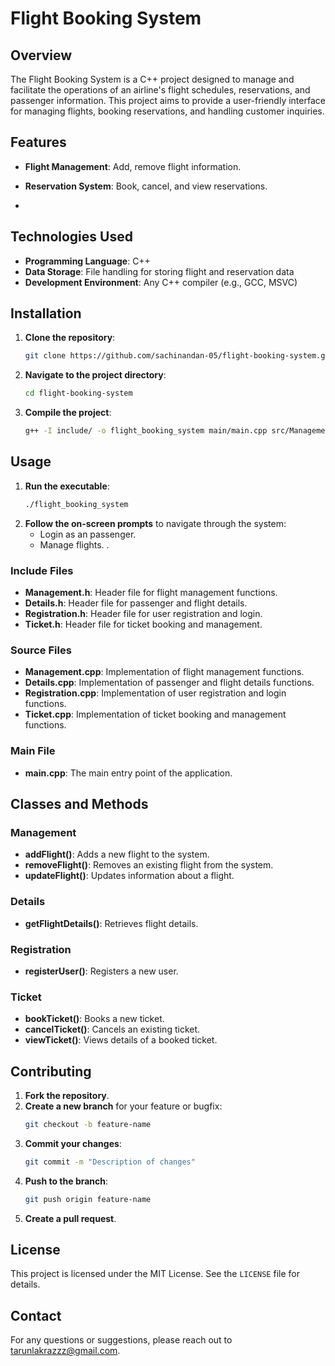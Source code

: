 # Flight Booking System

## Overview

The Flight Booking System is a C++ project designed to manage and facilitate the operations of an airline's flight schedules, reservations, and passenger information. This project aims to provide a user-friendly interface for managing flights, booking reservations, and handling customer inquiries.

## Features

- **Flight Management**: Add, remove flight information.
- **Reservation System**: Book, cancel, and view reservations.


-

## Technologies Used

- **Programming Language**: C++
- **Data Storage**: File handling for storing flight and reservation data
- **Development Environment**: Any C++ compiler (e.g., GCC, MSVC)

## Installation

1. **Clone the repository**:
    ```sh
    git clone https://github.com/sachinandan-05/flight-booking-system.git
    ```
2. **Navigate to the project directory**:
    ```sh
    cd flight-booking-system
    ```
3. **Compile the project**:
    ```sh
    g++ -I include/ -o flight_booking_system main/main.cpp src/Management.cpp src/Details.cpp src/Registration.cpp src/Ticket.cpp
    ```

## Usage

1. **Run the executable**:
    ```sh
    ./flight_booking_system
    ```
2. **Follow the on-screen prompts** to navigate through the system:
    - Login as an  passenger.
    - Manage flights.
    .


### Include Files

- **Management.h**: Header file for flight management functions.
- **Details.h**: Header file for passenger and flight details.
- **Registration.h**: Header file for user registration and login.
- **Ticket.h**: Header file for ticket booking and management.

### Source Files

- **Management.cpp**: Implementation of flight management functions.
- **Details.cpp**: Implementation of passenger and flight details functions.
- **Registration.cpp**: Implementation of user registration and login functions.
- **Ticket.cpp**: Implementation of ticket booking and management functions.

### Main File

- **main.cpp**: The main entry point of the application.

## Classes and Methods

### Management

- **addFlight()**: Adds a new flight to the system.
- **removeFlight()**: Removes an existing flight from the system.
- **updateFlight()**: Updates information about a flight.


### Details


- **getFlightDetails()**: Retrieves flight details.

### Registration

- **registerUser()**: Registers a new user.


### Ticket

- **bookTicket()**: Books a new ticket.
- **cancelTicket()**: Cancels an existing ticket.
- **viewTicket()**: Views details of a booked ticket.

## Contributing

1. **Fork the repository**.
2. **Create a new branch** for your feature or bugfix:
    ```sh
    git checkout -b feature-name
    ```
3. **Commit your changes**:
    ```sh
    git commit -m "Description of changes"
    ```
4. **Push to the branch**:
    ```sh
    git push origin feature-name
    ```
5. **Create a pull request**.

## License

This project is licensed under the MIT License. See the `LICENSE` file for details.

## Contact

For any questions or suggestions, please reach out to [tarunlakrazzz@gmail.com](mailto:tarunlakrazzz@gmail.com).




